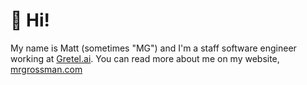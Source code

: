 # 👋 Hi!
My name is Matt (sometimes "MG") and I'm a staff software engineer working at [Gretel.ai](https://gretel.ai/).
You can read more about me on my website, [mrgrossman.com](https://mrgrossman.com)
